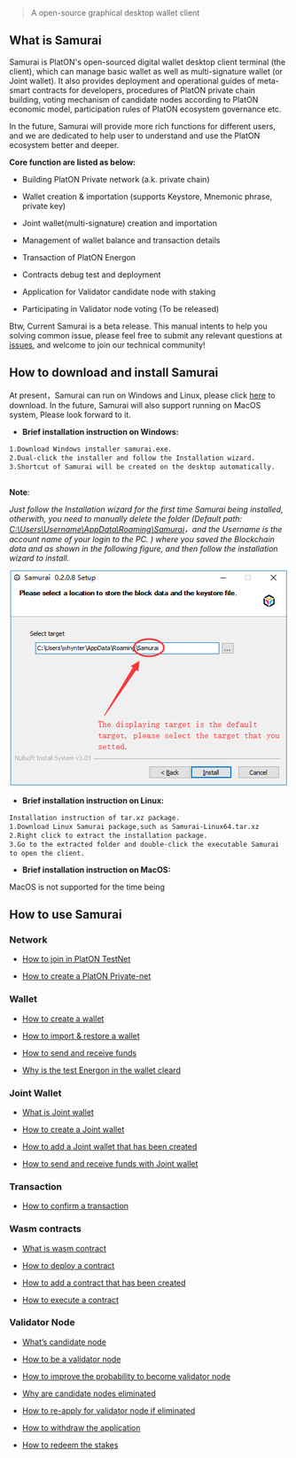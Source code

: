 > A open-source graphical desktop wallet client

## What is Samurai

Samurai is PlatON's open-sourced digital wallet desktop client terminal (the client), which can manage basic wallet as well as multi-signature wallet (or Joint wallet). It also provides deployment and operational guides of meta-smart contracts for developers, procedures of PlatON private chain building, voting mechanism of candidate nodes according to PlatON economic model, participation rules of PlatON ecosystem governance etc.

In the future, Samurai will provide more rich functions for different users, and we are dedicated to help user to understand and use the PlatON ecosystem better and deeper.

**Core function are listed as below:**

- Building PlatON Private network (a.k. private chain)

- Wallet creation & importation (supports Keystore, Mnemonic phrase, private key)

- Joint wallet(multi-signature) creation and importation 

- Management of wallet balance and transaction details

- Transaction of PlatON Energon

- Contracts debug test and deployment

- Application for Validator candidate node with staking

- Participating in Validator node voting (To be released)

Btw, Current Samurai is a beta release. This manual intents to help you solving common issue, please feel free to submit any relevant questions at [issues](https://github.com/PlatONnetwork/wiki/issues),  and welcome to join our technical community!


## How to download and install Samurai

At present，Samurai can run on Windows and Linux, please click [here](https://github.com/PlatONnetwork/Samurai/releases) to download. In the future, Samurai will also support running on MacOS system, Please look forward to it. 

+ **Brief installation instruction on Windows:**


```
1.Download Windows installer samurai.exe.
2.Dual-click the installer and follow the Installation wizard.
3.Shortcut of Samurai will be created on the desktop automatically.


```
**Note**:  

*Just follow the Installation wizard for the first time Samurai being  installed, otherwith,  you need to manually delete the folder (Default path: <u>C:\Users\Username\AppData\Roaming\Samurai</u>，and the Username is the account name of your login to the PC. ) where you saved the Blockchain data and as shown in the following figure, and then follow the installation wizard to install.*



![Image text](platon-samurai-EN/image/Keystore_address.png)



+ **Brief installation instruction on Linux:**


```
Installation instruction of tar.xz package.
1.Download Linux Samurai package,such as Samurai-Linux64.tar.xz
2.Right click to extract the installation package.
3.Go to the extracted folder and double-click the executable Samurai to open the client.
```

+ **Brief installation instruction on MacOS:**

MacOS is not supported for the time being

## How to use Samurai

### Network

- [How to join in PlatON TestNet](en-us/user-interfaces/platon-samurai-EN/_join-in-a-network#How-to-join-in-PlatON-TestNet)

- [How to create a PlatON Private-net](en-us/user-interfaces/platon-samurai-EN/_join-in-a-network#How-to-create-a-PlatON-Private-net)

### Wallet

- [How to create a wallet](en-us/user-interfaces/platon-samurai-EN/_Classic-Wallet#How-to-create-a-wallet)

- [How to import & restore a wallet](en-us/user-interfaces/platon-samurai-EN/_Classic-Wallet#how-to-import-amp-restore-a-wallet&-restore-a-wallet)

- [How to send and receive funds](en-us/user-interfaces/platon-samurai-EN/_Classic-Wallet#How-to-send-and-receive-funds)

- [Why is the test Energon in the wallet cleard](en-us/user-interfaces/platon-samurai-EN/_Classic-Wallet#Why-is-the-test-Energon-in-the-wallet-cleard)

### Joint Wallet

- [What is Joint wallet](en-us/user-interfaces/platon-samurai-EN/_Joint-Wallet#What-is-joint-wallet)
- [How to create a Joint wallet](en-us/user-interfaces/platon-samurai-EN/_Joint-Wallet#How-to-create-a-joint-wallet)

- [How to add a Joint wallet that has been created](en-us/user-interfaces/platon-samurai-EN/_Joint-Wallet#How-to-add-a-joint-wallet-that-has-been-created)
- [How to send and receive funds with Joint wallet](en-us/user-interfaces/platon-samurai-EN/_Joint-Wallet#How-to-send-and-receive-funds-with-Joint-wallet)

### Transaction

- [How to confirm a transaction](en-us/user-interfaces/platon-samurai-EN/_confirm-transactions#How-to-confirm-a-transaction)

### Wasm contracts

- [What is wasm contract](en-us/user-interfaces/platon-samurai-EN/_wasm-contracts#What-is-Wasm-contract)

- [How to deploy a contract](en-us/user-interfaces/platon-samurai-EN/_wasm-contracts#how-to-deploy-a-contract)

- [How to add a contract that has been created ](en-us/user-interfaces/platon-samurai-EN/_wasm-contracts#How-to-add-a-contract-that-has-been-created)

- [How to execute a contract ](en-us/user-interfaces/platon-samurai-EN/_wasm-contracts#How-to-execute-a-contract)

### Validator Node

- [What’s candidate node](en-us/user-interfaces/platon-samurai-EN/_Validator-Node#What's-candidate-node)

- [How to be a validator node](en-us/user-interfaces/platon-samurai-EN/_Validator-Node#How-to-be-a-validator-node)

- [How to improve the probability to become validator node](en-us/user-interfaces/platon-samurai-EN/_Validator-Node#how-to-improve-the-probability-to-become-validator-node)

- [Why are candidate nodes eliminated](en-us/user-interfaces/platon-samurai-EN/_Validator-Node#Why-are-candidate-nodes-eliminated)

- [How to re-apply for validator node if eliminated](en-us/user-interfaces/platon-samurai-EN/_Validator-Node#how-to-re-apply-for-validator-node-if-eliminated)

- [How to withdraw the application](en-us/user-interfaces/platon-samurai-EN/_Validator-Node#How-to-withdraw-the-application)

- [How to redeem the stakes](en-us/user-interfaces/platon-samurai-EN/_Validator-Node#How-to-redeem-the-stakes)

